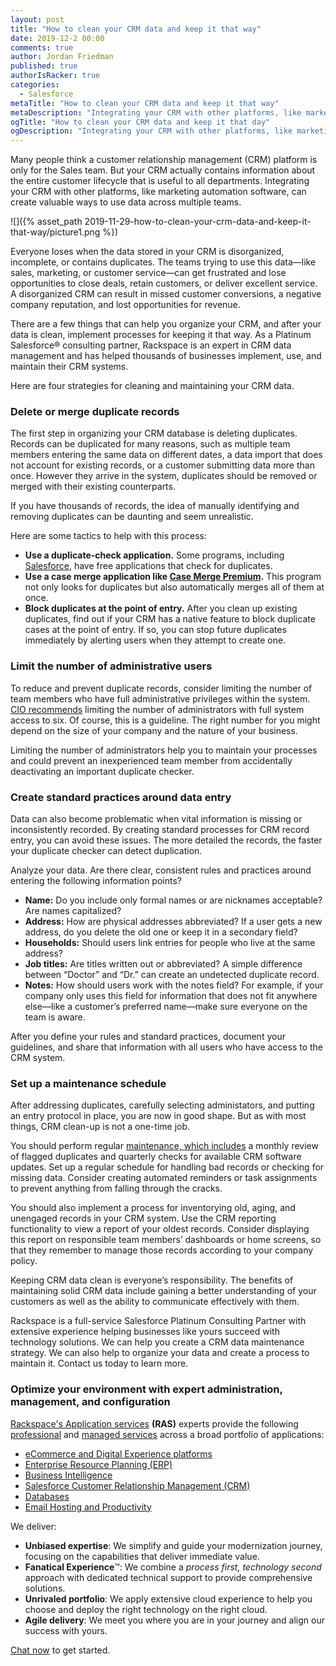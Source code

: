 ```yaml
---
layout: post
title: "How to clean your CRM data and keep it that way"
date: 2019-12-2 00:00
comments: true
author: Jordan Friedman
published: true
authorIsRacker: true
categories:
  - Salesforce
metaTitle: "How to clean your CRM data and keep it that way"
metaDescription: "Integrating your CRM with other platforms, like marketing automation software, can create valuable ways to use data across multiple teams"
ogTitle: "How to clean your CRM data and keep it that day"
ogDescription: "Integrating your CRM with other platforms, like marketing automation software, can create valuable ways to use data across multiple teams"
---
```


Many people think a customer relationship management (CRM) platform is only for the Sales team. But your CRM actually contains information about the entire customer lifecycle that is useful to all departments. Integrating your CRM with other platforms, like marketing automation software, can create valuable ways to use data across multiple teams.

<!-- more -->

![]({% asset_path 2019-11-29-how-to-clean-your-crm-data-and-keep-it-that-way/picture1.png %})

Everyone loses when the data stored in your CRM is disorganized, incomplete, or contains duplicates. The teams trying to use this data&mdash;like sales, marketing, or customer service&mdash;can get frustrated and lose opportunities to close deals, retain customers, or deliver excellent service. A disorganized CRM can result in missed customer conversions, a negative company reputation, and lost opportunities for revenue.

There are a few things that can help you organize your CRM, and after your data is clean, implement processes for keeping it that way. As a Platinum Salesforce&reg; consulting partner, Rackspace is an expert in CRM data management and has helped thousands of businesses implement, use, and maintain their CRM systems. 

Here are four strategies for cleaning and maintaining your CRM data.

### Delete or merge duplicate records

The first step in organizing your CRM database is deleting duplicates. Records can be duplicated for many reasons, such as multiple team members entering the same data on different dates, a data import that does not account for existing records, or a customer submitting data more than once. However they arrive in the system, duplicates should be removed or merged with their existing counterparts.

If you have thousands of records, the idea of manually identifying and removing duplicates can be daunting and seem unrealistic. 

Here are some tactics to help with this process:

  - **Use a duplicate-check application.** Some programs, including [Salesforce](https://www.salesforce.com/blog/2015/02/clean-up-your-data-expert-way-data-management-apps-apps-admins.html), have free applications that check for duplicates. 
  - **Use a case merge application like [Case Merge Premium](https://appexchange.salesforce.com/listingDetail?listingId=a0N30000003IAR3EAO).** This program not only looks for duplicates but also automatically merges all of them at once. 
  - **Block duplicates at the point of entry.** After you clean up existing duplicates, find out if your CRM has a native feature to block duplicate cases at the point of entry. If so, you can stop future duplicates immediately by alerting users when they attempt to create one. 

### Limit the number of administrative users

To reduce and prevent duplicate records, consider limiting the number of team members who have full administrative privileges within the system. [CIO recommends](https://www.cio.com/article/3156518/13-tips-for-managing-the-data-in-salesforce-com.html) limiting the number of administrators with full system access to six. Of course, this is a guideline. The right number for you might depend on the size of your company and the nature of your business.

Limiting the number of administrators help you to maintain your processes and could prevent an inexperienced team member from accidentally deactivating an important duplicate checker. 

### Create standard practices around data entry

Data can also become problematic when vital information is missing or inconsistently recorded. By creating standard processes for CRM record entry, you can avoid these issues. The more detailed the records, the faster your duplicate checker can detect duplication. 

Analyze your data. Are there clear, consistent rules and practices around entering the following information points?

  - **Name:** Do you include only formal names or are nicknames acceptable? Are names capitalized?
  - **Address:** How are physical addresses abbreviated? If a user gets a new address, do you delete the old one or keep it in a secondary field?
  - **Households:** Should users link entries for people who live at the same address?
  - **Job titles:** Are titles written out or abbreviated? A simple difference between “Doctor” and “Dr.” can create an undetected duplicate record.
  - **Notes:** How should users work with the notes field? For example, if your company only uses this field for information that does not fit anywhere else&mdash;like a customer’s preferred name&mdash;make sure everyone on the team is aware.

After you define your rules and standard practices, document your guidelines, and share that information with all users who have access to the CRM system.

### Set up a maintenance schedule

After addressing duplicates, carefully selecting administators, and putting an entry protocol in place, you are now in good shape. But as with most things, CRM clean-up is not a one-time job. 

You should perform regular [maintenance, which includes](https://www.cio.com/article/3156518/13-tips-for-managing-the-data-in-salesforce-com.html) a monthly review of flagged duplicates and quarterly checks for available CRM software updates. Set up a regular schedule for handling bad records or checking for missing data. Consider creating automated reminders or task assignments to prevent anything from falling through the cracks. 

You should also implement a process for inventorying old, aging, and unengaged records in your CRM system. Use the CRM reporting functionality to view a report of your oldest records. Consider displaying this report on responsible team members’ dashboards or home screens, so that they remember to manage those records according to your company policy.

Keeping CRM data clean is everyone’s responsibility. The benefits of maintaining solid CRM data include gaining a better understanding of your customers as well as the ability to communicate effectively with them. 

Rackspace is a full-service Salesforce Platinum Consulting Partner with extensive experience helping businesses like yours succeed with technology solutions. We can help you create a CRM data maintenance strategy. We can also help to organize your data and create a process to maintain it. Contact us today to learn more.


### Optimize your environment with expert administration, management, and configuration

[Rackspace's Application services](https://www.rackspace.com/application-management/managed-services)
**(RAS)** experts provide the following [professional](https://www.rackspace.com/application-management/professional-services)
and
[managed services](https://www.rackspace.com/application-management/managed-services) across
a broad portfolio of applications:

- [eCommerce and Digital Experience platforms](https://www.rackspace.com/ecommerce-digital-experience)
- [Enterprise Resource Planning (ERP)](https://www.rackspace.com/erp)
- [Business Intelligence](https://www.rackspace.com/business-intelligence)
- [Salesforce Customer Relationship Management (CRM)](https://www.rackspace.com/salesforce-managed-services)
- [Databases](https://www.rackspace.com/dba-services)
- [Email Hosting and Productivity](https://www.rackspace.com/email-hosting)

We deliver:

- **Unbiased expertise**: We simplify and guide your modernization journey,
focusing on the capabilities that deliver immediate value.
- **Fanatical Experience**&trade;: We combine a *process first, technology second*
approach with dedicated technical support to provide comprehensive solutions.
- **Unrivaled portfolio**: We apply extensive cloud experience to help you
choose and deploy the right technology on the right cloud.
- **Agile delivery**: We meet you where you are in your journey and align
our success with yours.

[Chat now](https://www.rackspace.com/#chat) to get started.

